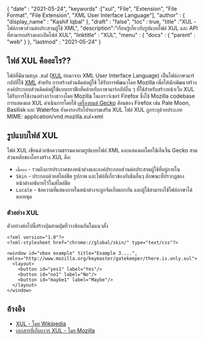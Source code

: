 {
  "date" : "2021-05-24",
  "keywords" :["xul", "File", "Extension", "File Format", "File Extension", "XML User Interface Language"],
  "author" : {
    "display_name" : "Kashif Iqbal"
},
  "draft" : "false",
  "toc" : true,
  "title" :"XUL - ไฟล์ภาษาส่วนต่อประสานผู้ใช้ XML",
  "description":"เรียนรู้เกี่ยวกับรูปแบบไฟล์ XUL และ API ที่สามารถสร้างและเปิดไฟล์ XUL",
  "linktitle" : "XUL",
  "menu" : {
    "docs" : {
      "parent" : "web"
}
},
  "lastmod" : "2021-05-24"
}

## ไฟล์ XUL คืออะไร??

ไฟล์ที่มีนามสกุล .xul ([XUL](https://wiki.mozilla.org/XUL:Home_Page) ย่อมาจาก XML User Interface Language) เป็นไฟล์ภาษามาร์กอัปที่ใช้ [XML](/th/web/xml/) สำหรับ การสร้างส่วนติดต่อผู้ใช้ ได้รับการพัฒนาโดย Mozilla เพื่อให้นักพัฒนาสร้างองค์ประกอบส่วนติดต่อผู้ใช้แบบกราฟิกที่คล้ายกับภาษามาร์กอัปอื่น ๆ ที่ใช้สำหรับสร้างหน้าเว็บ XUL ได้รับการใช้งานอย่างกว้างขวางโดย Mozilla ในเบราว์เซอร์ Firefox ซึ่งใช้ Mozilla codebase การแสดงผล XUL ดำเนินการโดยใช้
[เครื่องยนต์ Gecko](https://en.wikipedia.org/wiki/Gecko_(software)) ส้อมของ Firefox เช่น Pale Moon, Basilisk และ Waterfox ยังคงรองรับโปรแกรมเสริม XUL ไฟล์ XUL ถูกระบุด้วยประเภท MIME: application/vnd.mozilla.xul+xml

## รูปแบบไฟล์ XUL

ไฟล์ XUL เขียนด้วยข้อความธรรมดาตามรูปแบบไฟล์ XML และแสดงผลโดยใช้เอ็นจิ้น Gecko สามส่วนหลักของโครงสร้าง XUL คือ:

* `เนื้อหา` - รวมถึงการประกาศของหน้าต่างและองค์ประกอบส่วนต่อประสานผู้ใช้ที่อยู่ภายใน
* `Skin` - ประกอบด้วยสไตล์ชีต รูปภาพ และไฟล์ที่เกี่ยวข้องกับธีมอื่นๆ ลักษณะที่ปรากฏของหน้าต่างอธิบายไว้ในสไตล์ชีต
* `Locale` - ข้อความที่แสดงภายในหน้าต่างจะถูกจัดเก็บแยกกัน และผู้ใช้สามารถใช้ไฟล์ภาษาได้หลายชุด

### ตัวอย่าง XUL

ตัวอย่างต่อไปนี้สร้างปุ่มสามปุ่มที่วางซ้อนกันในแนวตั้ง

```
<?xml version="1.0"?>
<?xml-stylesheet href="chrome://global/skin/" type="text/css"?>

<window id="vbox example" title="Example 3....",
xmlns="http://www.mozilla.org/keymaster/gatekeeper/there.is.only.xul">
  <layout>
    <button id="yes1" label="Yes"/>
    <button id="no1" label="No"/>
    <button id="maybe1" label="Maybe"/>
  </layout>
</window>
```

## อ้างอิง

* [XUL - โดย Wikipedia](https://en.wikipedia.org/wiki/XUL)
* [เอกสารที่เก็บถาวร XUL - โดย Mozilla](https://wiki.mozilla.org/XUL:Home_Page)

